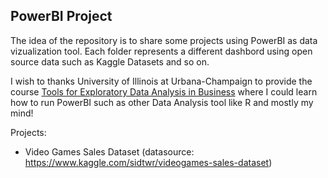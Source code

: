 ## PowerBI Project

The idea of the repository is to share some projects using PowerBI as data vizualization tool. 
Each folder represents a different dashbord using open source data such as Kaggle Datasets and so on. 

I wish to thanks University of Illinois at Urbana-Champaign to provide the course [Tools for Exploratory Data Analysis in Business](https://www.coursera.org/learn/tools-exploratory-data-analysis-business?#instructors) where I could learn how to run PowerBI such as other Data Analysis tool like R and mostly my mind! 

Projects: 

 - Video Games Sales Dataset (datasource:
   https://www.kaggle.com/sidtwr/videogames-sales-dataset)
